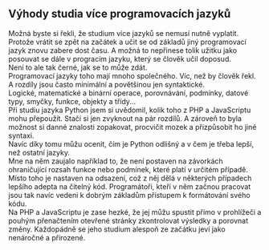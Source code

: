 ## Výhody studia více programovacích jazyků

Možná byste si řekli, že studium více jazyků se nemusí nutně vyplatit. Protože vrátit se zpět na začátek a učit se od základů jiný programovací jazyk znovu zabere dost času. A možná to nepřinese tolik užitku jako posouvat se dále v progracím jazyku, který se člověk učil doposud.
<br>
Není to ale tak černé, jak se to může zdát.
<br>
Programovací jazyky toho mají mnoho společného. Víc, než by člověk řekl. A rozdíly jsou často minimální a povětšinou jen syntaktické.
<br>
Logické, matematické a binární operace, porovnávání, podmínky, datové typy, smyčky, funkce, objekty a třídy...
<br>
Při studiu jazyka Python jsem si uvědomil, kolik toho z PHP a JavaScriptu mohu přepoužít. Stačí si jen zvyknout na pár rozdílů. A zároveň to byla možnost si danné znalosti zopakovat, procvičit mozek a přizpůsobit ho jiné syntaxi.
<br>
Navíc díky tomu můžu ocenit, čím je Python odlišný a v čem je třeba lepší, než ostatní jazyky.
<br>
Mne na něm zaujalo například to, že není postaven na závorkách ohraničující rozsah funkce nebo podmínek, které platí v určitém případě. Místo toho je nastaven na odsazení, což z něj dělá v některých případech lepšího adepta na čitelný kód.
Programátoři, kteří v něm začnou pracovat jsou tak navíc vedeni k dobrým základům přístupem k formátování svého kódu.
<br>
Na PHP a JavaScriptu je zase hezké, že jej můžu spustit přímo v prohlížeči a pouhým přenačtením otevřené stránky  zkontrolovat výsledky a porovnat změny.
Každopádně se jeho studium alespoň ze začátku jeví jako nenáročné a přirozené.
